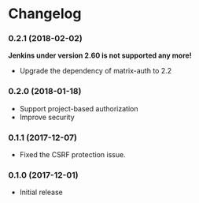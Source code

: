 # Changelog

### 0.2.1 (2018-02-02)
**Jenkins under version 2.60 is not supported any more!**
* Upgrade the dependency of matrix-auth to 2.2

### 0.2.0 (2018-01-18)
* Support project-based authorization
* Improve security

### 0.1.1 (2017-12-07)
* Fixed the CSRF protection issue.

### 0.1.0 (2017-12-01)
* Initial release
